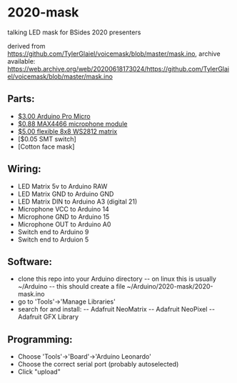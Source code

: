 # 2020-mask
talking LED mask for BSides 2020 presenters

derived from https://github.com/TylerGlaiel/voicemask/blob/master/mask.ino, archive available: https://web.archive.org/web/20200618173024/https://github.com/TylerGlaiel/voicemask/blob/master/mask.ino

## Parts:
- [$3.00 Arduino Pro Micro](https://www.aliexpress.com/item/32846843498.html)
- [$0.88 MAX4466 microphone module](https://www.aliexpress.com/item/32732472453.html)
- [$5.00 flexible 8x8 WS2812 matrix](https://www.aliexpress.com/item/1000007090230.html)
- [$0.05 SMT switch]
- [Cotton face mask]

## Wiring:
- LED Matrix 5v to Arduino RAW
- LED Matrix GND to Arduino GND
- LED Matrix DIN to Arduino A3 (digital 21)
- Microphone VCC to Arduino 14
- Microphone GND to Arduino 15
- Microphone OUT to Arduino A0
- Switch end to Arduino 9
- Switch end to Arduion 5

## Software:
- clone this repo into your Arduino directory
-- on linux this is usually ~/Arduino
-- this should create a file ~/Arduino/2020-mask/2020-mask.ino
- go to 'Tools'->'Manage Libraries'
- search for and install:
-- Adafruit NeoMatrix
-- Adafruit NeoPixel
-- Adafruit GFX Library

## Programming:
- Choose 'Tools'->'Board'->'Arduino Leonardo'
- Choose the correct serial port (probably autoselected)
- Click "upload"
